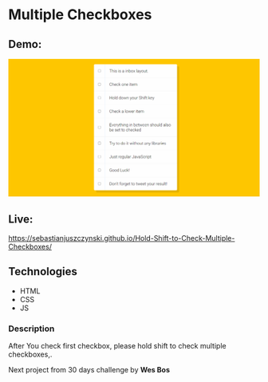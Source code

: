 # Multiple Checkboxes
## Demo:
![Demo](demo/demo.gif)
## Live:
https://sebastianjuszczynski.github.io/Hold-Shift-to-Check-Multiple-Checkboxes/
## Technologies
- HTML
- CSS
- JS
### Description

After You check first checkbox, please hold shift to check multiple checkboxes,.


Next project from 30 days challenge by **Wes Bos**